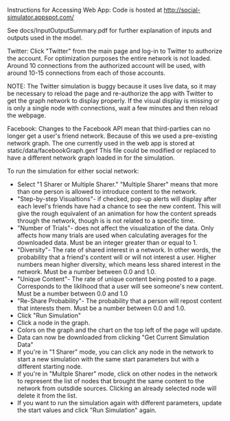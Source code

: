 Instructions for Accessing Web App:
Code is hosted at http://social-simulator.appspot.com/

See docs/InputOutputSummary.pdf for further explanation of inputs and outputs used in the model.

Twitter:
Click "Twitter" from the main page and log-in to Twitter to authorize the account. For optimization purposes the entire network is not loaded. Around 10 connections from the authorized account will be used, with around 10-15 connections from each of those accounts.

NOTE: The Twitter simulation is buggy because it uses live data, so it may be necessary to reload the page and re-authorize the app with Twitter to get the graph network to display properly. If the visual display is missing or is only a single node with connections, wait a few minutes and then reload the webpage.

Facebook:
Changes to the Facebook API mean that third-parties can no longer get a user's friend network. Because of this we used a pre-existing network graph. The one currently used in the web app is stored at static/data/facebookGraph.gexf This file could be modified or replaced to have a different network graph loaded in for the simulation.

To run the simulation for either social network:
- Select "1 Sharer or Multiple Sharer." "Multiple Sharer" means that more than one person is allowed to introduce content to the network.
- "Step-by-step Visualtions"- if checked, pop-up alerts will display after each level's friends have had a chance to see the new content. This will give the rough equivalent of an animation for how the content spreads through the network, though is is not related to a specific time.
- "Number of Trials"- does not affect the visualization of the data. Only affects how many trials are used when calculating averages for the downloaded data. Must be an integer greater than or equal to 1.
- "Diversity"- The rate of shared interest in a network. In other words, the probability that a friend's content will or will not interest a user. Higher numbers mean higher diversity, which means less shared interest in the network. Must be a number between 0.0 and 1.0.
- "Unique Content"- The rate of unique content being posted to a page. Corresponds to the liklihood that a user will see someone's new content. Must be a number between 0.0 and 1.0
- "Re-Share Probability"- The probability that a person will repost content that interests them. Must be a number between 0.0 and 1.0. 
- Click "Run Simulation"
- Click a node in the graph.
- Colors on the graph and the chart on the top left of the page will update.
- Data can now be downloaded from clicking "Get Current Simulation Data"
- If you're in "1 Sharer" mode, you can click any node in the network to start a new simulation with the same start parameters but with a different starting node.
- If you're in "Multple Sharer" mode, click on other nodes in the network to represent the list of nodes that brought the same content to the network from outsdide sources. Clicking an already selected node will delete it from the list.
- If you want to run the simulation again with different parameters, update the start values and click "Run Simulation" again.
